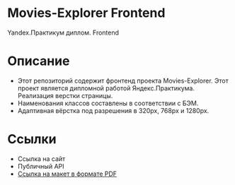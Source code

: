 # Movies-Explorer Frontend
Yandex.Практикум диплом. Frontend

# Описание

* Этот репозиторий содержит фронтенд проекта Movies-Explorer. Этот проект является дипломной работой Яндекс.Практикума. Реализация верстки страницы.
* Наименования классов составлены в соответствии с БЭМ. 
* Адаптивная вёрстка под разрешения в 320px, 768px и 1280px.

# Ссылки

* Ссылка на сайт
* Публичный API
* [Ссылка на макет в формате PDF](https://drive.google.com/file/d/1yy74CPQmu9QxMheKZ0OZ-bI0SQhaU2fm/view?usp=sharing)
